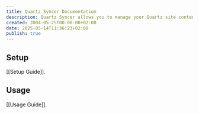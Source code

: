 ```yaml
---
title: Quartz Syncer Documentation
description: Quartz Syncer allows you to manage your Quartz site content from Obsidian.
created: 2004-05-25T00:00:00+02:00
date: 2025-05-14T11:36:23+02:00
publish: true
---
```


## Setup

[[Setup Guide]].

## Usage

[[Usage Guide]].
